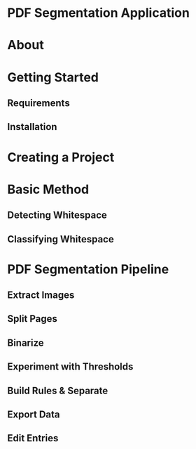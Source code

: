 # PDF Segmentation Application

# About 

# Getting Started
## Requirements
## Installation

# Creating a Project

# Basic Method
## Detecting Whitespace
## Classifying Whitespace

# PDF Segmentation Pipeline
## Extract Images
## Split Pages
## Binarize
## Experiment with Thresholds
## Build Rules & Separate
## Export Data
## Edit Entries
